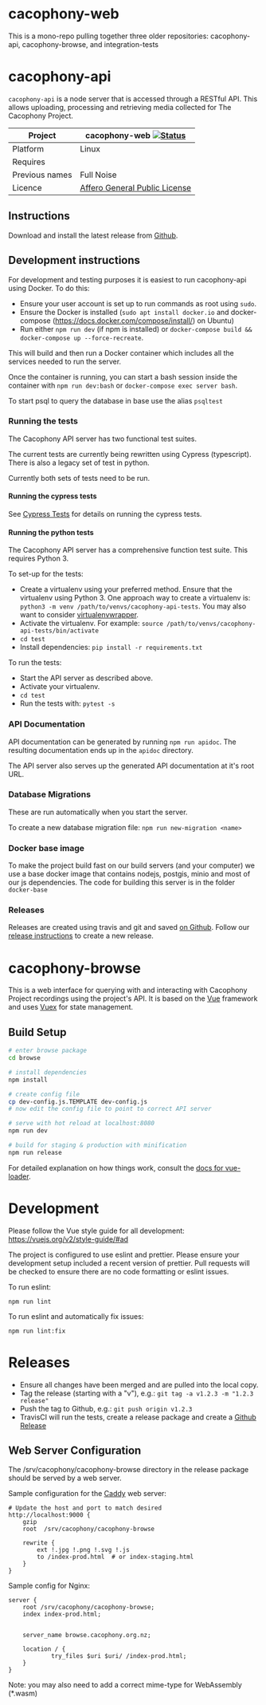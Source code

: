 # cacophony-web
This is a mono-repo pulling together three older repositories: cacophony-api, cacophony-browse, and integration-tests

# cacophony-api

`cacophony-api` is a node server that is accessed through a RESTful API.  This allows uploading, processing and retrieving media collected for The Cacophony
Project.

Project | cacophony-web [![Status](https://api.travis-ci.org/TheCacophonyProject/cacophony-web.svg)](https://travis-ci.org/TheCacophonyProject/cacophony-web)
---|---
Platform | Linux
Requires | <none>
Previous names | Full Noise
Licence | [Affero General Public License](https://www.gnu.org/licenses/agpl-3.0.en.html)

## Instructions

Download and install the latest release from [Github](https://github.com/TheCacophonyProject/cacophony-web/releases).


## Development instructions

For development and testing purposes it is easiest to run
cacophony-api using Docker. To do this:

* Ensure your user account is set up to run commands as root using `sudo`.
* Ensure the Docker is installed (`sudo apt install docker.io` and docker-compose (https://docs.docker.com/compose/install/) on
  Ubuntu)
* Run either `npm run dev` (if npm is installed) or `docker-compose build && docker-compose up --force-recreate`.

This will build and then run a Docker container which includes all the services needed to run the server.

Once the container is running, you can start a bash session inside
the container with `npm run dev:bash` or `docker-compose exec server bash`.

To start psql to query the database in base use the alias `psqltest`


### Running the tests

The Cacophony API server has two functional test suites.   

The current tests are currently being rewritten using Cypress (typescript).
There is also a legacy set of test in python.   

Currently both sets of tests need to be run. 

#### Running the cypress tests

See [Cypress Tests](integration-tests/README.md) for details on running the cypress tests.

#### Running the python tests

The Cacophony API server has a comprehensive function test suite. This
requires Python 3.

To set-up for the tests:

* Create a virtualenv using your preferred method. Ensure that the
  virtualenv using Python 3. One approach way to create a virtualenv
  is: `python3 -m venv /path/to/venvs/cacophony-api-tests`. You may
  also want to consider [virtualenvwrapper](https://virtualenvwrapper.readthedocs.io/en/latest/).
* Activate the virtualenv. For example:
  `source /path/to/venvs/cacophony-api-tests/bin/activate`
* `cd test`
* Install dependencies: `pip install -r requirements.txt`

To run the tests:

* Start the API server as described above.
* Activate your virtualenv.
* `cd test`
* Run the tests with: `pytest -s`

### API Documentation

API documentation can be generated by running `npm run apidoc`. The
resulting documentation ends up in the `apidoc` directory.

The API server also serves up the generated API documentation at it's
root URL.

### Database Migrations

These are run automatically when you start the server.

To create a new database migration file: `npm run new-migration <name>`

### Docker base image
To make the project build fast on our build servers (and your computer) we use a base docker image that contains nodejs, postgis, minio and most of our js dependencies.   The code for building this server is in the folder `docker-base`

### Releases
Releases are created using travis and git and saved [on Github](https://github.com/TheCacophonyProject/cacophony-web/releases).   Follow our [release instructions](https://docs.cacophony.org.nz/home/creating-releases) to create a new release.


# cacophony-browse

This is a web interface for querying with and interacting with Cacophony Project recordings using the project's API. It is based on the [Vue](https://vuejs.org) framework and uses [Vuex](https://vuex.vuejs.org) for state management.


## Build Setup

``` bash
# enter browse package
cd browse

# install dependencies
npm install

# create config file
cp dev-config.js.TEMPLATE dev-config.js
# now edit the config file to point to correct API server

# serve with hot reload at localhost:8080
npm run dev

# build for staging & production with minification
npm run release
```

For detailed explanation on how things work, consult the [docs for
vue-loader](http://vuejs.github.io/vue-loader).

# Development

Please follow the Vue style guide for all development:
https://vuejs.org/v2/style-guide/#ad

The project is configured to use eslint and prettier. Please ensure
your development setup included a recent version of prettier. Pull
requests will be checked to ensure there are no code formatting or
eslint issues.

To run eslint:
```
npm run lint
```

To run eslint and automatically fix issues:
```
npm run lint:fix
```

# Releases

* Ensure all changes have been merged and are pulled into the local copy.
* Tag the release (starting with a "v"), e.g.: `git tag -a v1.2.3 -m "1.2.3 release"`
* Push the tag to Github, e.g.: `git push origin v1.2.3`
* TravisCI will run the tests, create a release package and create a
  [Github Release](https://github.com/TheCacophonyProject/cacophony-web/releases)

## Web Server Configuration

The /srv/cacophony/cacophony-browse directory in the release package
should be served by a web server.

Sample configuration for the [Caddy](https://caddyserver.com/) web server:

```
# Update the host and port to match desired
http://localhost:9000 {
    gzip
    root  /srv/cacophony/cacophony-browse

    rewrite {
        ext !.jpg !.png !.svg !.js
        to /index-prod.html  # or index-staging.html
    }
}
```
Sample config for Nginx:
```
server {
    root /srv/cacophony/cacophony-browse;
    index index-prod.html;


    server_name browse.cacophony.org.nz;

    location / {
            try_files $uri $uri/ /index-prod.html;
    }
}
```
Note: you may also need to add a correct mime-type for WebAssembly (*.wasm)

